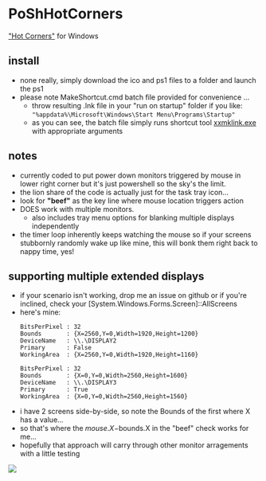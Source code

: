 # PoShHotCorners
["Hot Corners"](https://en.wikipedia.org/wiki/Screen_hotspot) for Windows 

## install
* none really, simply download the ico and ps1 files to a folder and launch the ps1 
* please note MakeShortcut.cmd batch file provided for convenience ... 
  * throw resulting .lnk file in your "run on startup" folder if you like: ```"%appdata%\Microsoft\Windows\Start Menu\Programs\Startup"```
  * as you can see, the batch file simply runs shortcut tool [xxmklink.exe](http://www.xxcopy.com/xxcopy38.htm) with appropriate arguments

## notes
* currently coded to put power down monitors triggered by mouse in lower right corner but it's just powershell so the sky's the limit.
* the lion share of the code is actually just for the task tray icon...
* look for **"beef"** as the key line where mouse location triggers action
* DOES work with multiple monitors.
  * also includes tray menu options for blanking multiple displays independently
* the timer loop inherently keeps watching the mouse so if your screens stubbornly randomly wake up like mine, this will bonk them right back to nappy time, yes!

## supporting multiple extended displays
* if your scenario isn't working, drop me an issue on github or if you're inclined, check your [System.Windows.Forms.Screen]::AllScreens
* here's mine:
  ```
  BitsPerPixel : 32
  Bounds       : {X=2560,Y=0,Width=1920,Height=1200}
  DeviceName   : \\.\DISPLAY2
  Primary      : False
  WorkingArea  : {X=2560,Y=0,Width=1920,Height=1160}

  BitsPerPixel : 32
  Bounds       : {X=0,Y=0,Width=2560,Height=1600}
  DeviceName   : \\.\DISPLAY3
  Primary      : True
  WorkingArea  : {X=0,Y=0,Width=2560,Height=1560}
  ```
* i have 2 screens side-by-side, so note the Bounds of the first where X has a value...
* so that's where the $mouse.X-$bounds.X in the "beef" check works for me...
* hopefully that approach will carry through other monitor arragements with a little testing

![](https://cloud.githubusercontent.com/assets/6301228/20070283/ab4e62e2-a4d4-11e6-84ab-70abd4ff34b9.png)


